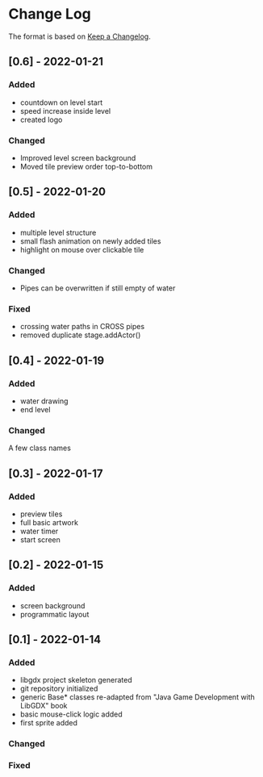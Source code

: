 
# Change Log
The format is based on [Keep a Changelog](http://keepachangelog.com/).


## [0.6] - 2022-01-21
### Added
- countdown on level start
- speed increase inside level
- created logo

### Changed
- Improved level screen background
- Moved tile preview order top-to-bottom


## [0.5] - 2022-01-20
### Added
- multiple level structure
- small flash animation on newly added tiles
- highlight on mouse over clickable tile

### Changed
- Pipes can be overwritten if still empty of water

### Fixed
- crossing water paths in CROSS pipes
- removed duplicate stage.addActor()


## [0.4] - 2022-01-19
### Added
- water drawing
- end level

### Changed
A few class names


## [0.3] - 2022-01-17
### Added
- preview tiles
- full basic artwork
- water timer
- start screen


## [0.2] - 2022-01-15

### Added
- screen background
- programmatic layout

## [0.1] - 2022-01-14

### Added
- libgdx project skeleton generated
- git repository initialized
- generic Base* classes re-adapted from "Java Game Development with LibGDX" book
- basic mouse-click logic added
- first sprite added
 
### Changed
 
### Fixed
